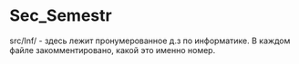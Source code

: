 # Sec_Semestr
src/Inf/ - здесь лежит пронумерованное д.з по информатике. В каждом файле закомментировано, какой это именно номер.
